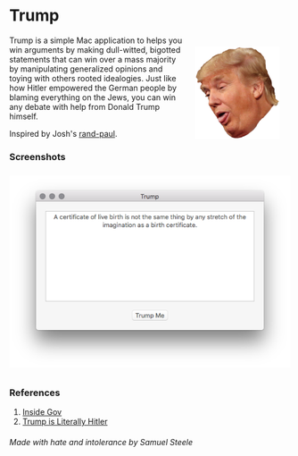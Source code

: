 # Trump 
<img src="trump.png" align="right" width="30%" style="float:right;padding:20px;">


Trump is a simple Mac application to helps you win arguments by making dull-witted, bigotted statements that can win over a mass 
majority by manipulating generalized opinions and toying with others rooted idealogies. Just like how Hitler empowered the German 
people by blaming everything on the Jews, you can win any debate with help from Donald Trump himself.

Inspired by Josh's [rand-paul](https://github.com/trommel/rand-paul).


### Screenshots
<img src="Screenshots/0.png" style="margin: 8px auto;">


### References
1. [Inside Gov](http://presidential-candidates.insidegov.com/stories/5187/23-ridiculously-offensive-donald-trump-quotes)
2. [Trump is Literally Hitler](http://trumpisliterallyhitler.com)


###### Made with hate and intolerance by Samuel Steele
